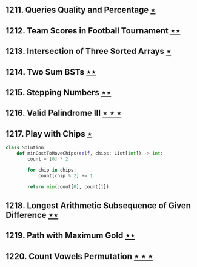 ## 1211. Queries Quality and Percentage [$\star$](https://leetcode.com/problems/queries-quality-and-percentage)

## 1212. Team Scores in Football Tournament [$\star\star$](https://leetcode.com/problems/team-scores-in-football-tournament)

## 1213. Intersection of Three Sorted Arrays [$\star$](https://leetcode.com/problems/intersection-of-three-sorted-arrays)

## 1214. Two Sum BSTs [$\star\star$](https://leetcode.com/problems/two-sum-bsts)

## 1215. Stepping Numbers [$\star\star$](https://leetcode.com/problems/stepping-numbers)

## 1216. Valid Palindrome III [$\star\star\star$](https://leetcode.com/problems/valid-palindrome-iii)

## 1217. Play with Chips [$\star$](https://leetcode.com/problems/play-with-chips)

```python
class Solution:
    def minCostToMoveChips(self, chips: List[int]) -> int:
        count = [0] * 2

        for chip in chips:
            count[chip % 2] += 1

        return min(count[0], count[1])
```

## 1218. Longest Arithmetic Subsequence of Given Difference [$\star\star$](https://leetcode.com/problems/longest-arithmetic-subsequence-of-given-difference)

## 1219. Path with Maximum Gold [$\star\star$](https://leetcode.com/problems/path-with-maximum-gold)

## 1220. Count Vowels Permutation [$\star\star\star$](https://leetcode.com/problems/count-vowels-permutation)
